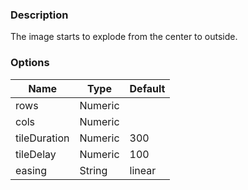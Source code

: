 ---
---

### Description
The image starts to explode from the center to outside.

### Options
| Name | Type | Default |
|------|------|---------|
| rows | Numeric |  |
| cols | Numeric |  |
| tileDuration | Numeric | 300 |
| tileDelay | Numeric | 100 |
| easing | String | linear |
